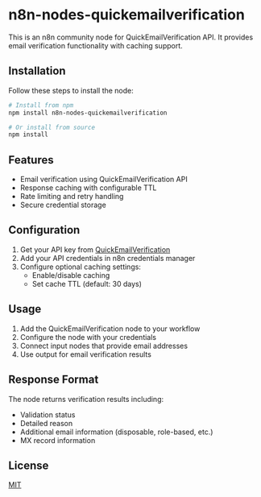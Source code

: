 # n8n-nodes-quickemailverification

This is an n8n community node for QuickEmailVerification API. It provides email verification functionality with caching support.

## Installation

Follow these steps to install the node:

```bash
# Install from npm
npm install n8n-nodes-quickemailverification

# Or install from source
npm install
```

## Features

- Email verification using QuickEmailVerification API
- Response caching with configurable TTL
- Rate limiting and retry handling
- Secure credential storage

## Configuration

1. Get your API key from [QuickEmailVerification](https://quickemailverification.com)
2. Add your API credentials in n8n credentials manager
3. Configure optional caching settings:
   - Enable/disable caching
   - Set cache TTL (default: 30 days)

## Usage

1. Add the QuickEmailVerification node to your workflow
2. Configure the node with your credentials
3. Connect input nodes that provide email addresses
4. Use output for email verification results

## Response Format

The node returns verification results including:
- Validation status
- Detailed reason
- Additional email information (disposable, role-based, etc.)
- MX record information

## License

[MIT](LICENSE) 
